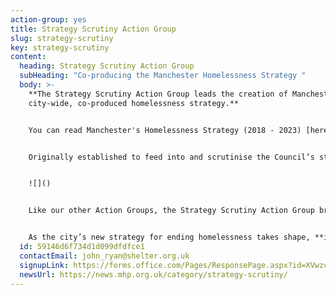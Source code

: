 ```yaml
---
action-group: yes
title: Strategy Scrutiny Action Group
slug: strategy-scrutiny
key: strategy-scrutiny
content:
  heading: Strategy Scrutiny Action Group
  subHeading: "Co-producing the Manchester Homelessness Strategy "
  body: >-
    **The Strategy Scrutiny Action Group leads the creation of Manchester’s
    city-wide, co-produced homelessness strategy.**  


    You can read Manchester's Homelessness Strategy (2018 - 2023) [here](https://www.manchester.gov.uk/downloads/download/5665/homelessness_strategy). The group has recently worked with the Council on a review of homelessness in Manchester, and is beginning work on the next strategy (2024 – 2027)  


    Originally established to feed into and scrutinise the Council’s strategy on homelessness, the group decided to take a different approach and create a brand-new strategy which would be co-produced from start to finish - becoming **a strategy for the city as a whole, and all the services connected to ending and preventing homelessness.** 


    ![]()


    Like our other Action Groups, the Strategy Scrutiny Action Group brings together cross-sector organisations, primarily Manchester City Council and local homelessness charities like Shelter Manchester and Barnabus, with people with lived experience of homelessness, to inform their work. 


    As the city’s new strategy for ending homelessness takes shape, **it is important to have a range of perspectives to inform how we tackle homelessness** – please get in touch if you are interested in joining the group.
  id: 59146d6f734d1d099dfdfce1
  contactEmail: john_ryan@shelter.org.uk
  signupLink: https://forms.office.com/Pages/ResponsePage.aspx?id=XVwzcf1bkE61VN8N5KjjQkQ2JR41SuRLu92-3-tlPOtURDMzQjVZWEczSFdPS1M2SEZMR1RVTkpHVC4u
  newsUrl: https://news.mhp.org.uk/category/strategy-scrutiny/
---
```


